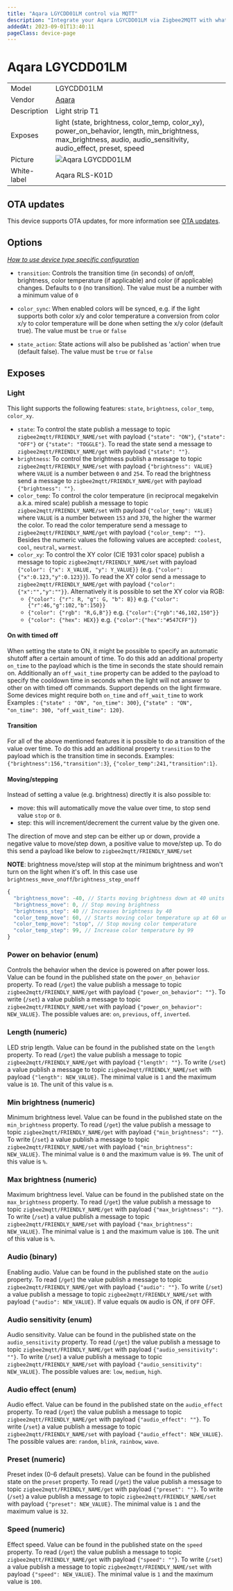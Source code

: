 ```yaml
---
title: "Aqara LGYCDD01LM control via MQTT"
description: "Integrate your Aqara LGYCDD01LM via Zigbee2MQTT with whatever smart home infrastructure you are using without the vendor's bridge or gateway."
addedAt: 2023-09-01T13:40:11
pageClass: device-page
---
```


<!-- !!!! -->
<!-- ATTENTION: This file is auto-generated through docgen! -->
<!-- You can only edit the "Notes"-Section between the two comment lines "Notes BEGIN" and "Notes END". -->
<!-- Do not use h1 or h2 heading within "## Notes"-Section. -->
<!-- !!!! -->

# Aqara LGYCDD01LM

|     |     |
|-----|-----|
| Model | LGYCDD01LM  |
| Vendor  | [Aqara](/supported-devices/#v=Aqara)  |
| Description | Light strip T1 |
| Exposes | light (state, brightness, color_temp, color_xy), power_on_behavior, length, min_brightness, max_brightness, audio, audio_sensitivity, audio_effect, preset, speed |
| Picture | ![Aqara LGYCDD01LM](https://www.zigbee2mqtt.io/images/devices/LGYCDD01LM.png) |
| White-label | Aqara RLS-K01D |


<!-- Notes BEGIN: You can edit here. Add "## Notes" headline if not already present. -->


<!-- Notes END: Do not edit below this line -->


## OTA updates
This device supports OTA updates, for more information see [OTA updates](../guide/usage/ota_updates.md).


## Options
*[How to use device type specific configuration](../guide/configuration/devices-groups.md#specific-device-options)*

* `transition`: Controls the transition time (in seconds) of on/off, brightness, color temperature (if applicable) and color (if applicable) changes. Defaults to `0` (no transition). The value must be a number with a minimum value of `0`

* `color_sync`: When enabled colors will be synced, e.g. if the light supports both color x/y and color temperature a conversion from color x/y to color temperature will be done when setting the x/y color (default true). The value must be `true` or `false`

* `state_action`: State actions will also be published as 'action' when true (default false). The value must be `true` or `false`


## Exposes

### Light 
This light supports the following features: `state`, `brightness`, `color_temp`, `color_xy`.
- `state`: To control the state publish a message to topic `zigbee2mqtt/FRIENDLY_NAME/set` with payload `{"state": "ON"}`, `{"state": "OFF"}` or `{"state": "TOGGLE"}`. To read the state send a message to `zigbee2mqtt/FRIENDLY_NAME/get` with payload `{"state": ""}`.
- `brightness`: To control the brightness publish a message to topic `zigbee2mqtt/FRIENDLY_NAME/set` with payload `{"brightness": VALUE}` where `VALUE` is a number between `0` and `254`. To read the brightness send a message to `zigbee2mqtt/FRIENDLY_NAME/get` with payload `{"brightness": ""}`.
- `color_temp`: To control the color temperature (in reciprocal megakelvin a.k.a. mired scale) publish a message to topic `zigbee2mqtt/FRIENDLY_NAME/set` with payload `{"color_temp": VALUE}` where `VALUE` is a number between `153` and `370`, the higher the warmer the color. To read the color temperature send a message to `zigbee2mqtt/FRIENDLY_NAME/get` with payload `{"color_temp": ""}`. Besides the numeric values the following values are accepted: `coolest`, `cool`, `neutral`, `warmest`.
- `color_xy`: To control the XY color (CIE 1931 color space) publish a message to topic `zigbee2mqtt/FRIENDLY_NAME/set` with payload `{"color": {"x": X_VALUE, "y": Y_VALUE}}` (e.g. `{"color":{"x":0.123,"y":0.123}}`). To read the XY color send a message to `zigbee2mqtt/FRIENDLY_NAME/get` with payload `{"color":{"x":"","y":""}}`. Alternatively it is possible to set the XY color via RGB:
  - `{"color": {"r": R, "g": G, "b": B}}` e.g. `{"color":{"r":46,"g":102,"b":150}}`
  - `{"color": {"rgb": "R,G,B"}}` e.g. `{"color":{"rgb":"46,102,150"}}`
  - `{"color": {"hex": HEX}}` e.g. `{"color":{"hex":"#547CFF"}}`

#### On with timed off
When setting the state to ON, it might be possible to specify an automatic shutoff after a certain amount of time. To do this add an additional property `on_time` to the payload which is the time in seconds the state should remain on.
Additionally an `off_wait_time` property can be added to the payload to specify the cooldown time in seconds when the light will not answer to other on with timed off commands.
Support depends on the light firmware. Some devices might require both `on_time` and `off_wait_time` to work
Examples : `{"state" : "ON", "on_time": 300}`, `{"state" : "ON", "on_time": 300, "off_wait_time": 120}`.

#### Transition
For all of the above mentioned features it is possible to do a transition of the value over time. To do this add an additional property `transition` to the payload which is the transition time in seconds.
Examples: `{"brightness":156,"transition":3}`, `{"color_temp":241,"transition":1}`.

#### Moving/stepping
Instead of setting a value (e.g. brightness) directly it is also possible to:
- move: this will automatically move the value over time, to stop send value `stop` or `0`.
- step: this will increment/decrement the current value by the given one.

The direction of move and step can be either up or down, provide a negative value to move/step down, a positive value to move/step up.
To do this send a payload like below to `zigbee2mqtt/FRIENDLY_NAME/set`

**NOTE**: brightness move/step will stop at the minimum brightness and won't turn on the light when it's off. In this case use `brightness_move_onoff`/`brightness_step_onoff`
````js
{
  "brightness_move": -40, // Starts moving brightness down at 40 units per second
  "brightness_move": 0, // Stop moving brightness
  "brightness_step": 40 // Increases brightness by 40
  "color_temp_move": 60, // Starts moving color temperature up at 60 units per second
  "color_temp_move": "stop", // Stop moving color temperature
  "color_temp_step": 99, // Increase color temperature by 99
}
````

### Power on behavior (enum)
Controls the behavior when the device is powered on after power loss.
Value can be found in the published state on the `power_on_behavior` property.
To read (`/get`) the value publish a message to topic `zigbee2mqtt/FRIENDLY_NAME/get` with payload `{"power_on_behavior": ""}`.
To write (`/set`) a value publish a message to topic `zigbee2mqtt/FRIENDLY_NAME/set` with payload `{"power_on_behavior": NEW_VALUE}`.
The possible values are: `on`, `previous`, `off`, `inverted`.

### Length (numeric)
LED strip length.
Value can be found in the published state on the `length` property.
To read (`/get`) the value publish a message to topic `zigbee2mqtt/FRIENDLY_NAME/get` with payload `{"length": ""}`.
To write (`/set`) a value publish a message to topic `zigbee2mqtt/FRIENDLY_NAME/set` with payload `{"length": NEW_VALUE}`.
The minimal value is `1` and the maximum value is `10`.
The unit of this value is `m`.

### Min brightness (numeric)
Minimum brightness level.
Value can be found in the published state on the `min_brightness` property.
To read (`/get`) the value publish a message to topic `zigbee2mqtt/FRIENDLY_NAME/get` with payload `{"min_brightness": ""}`.
To write (`/set`) a value publish a message to topic `zigbee2mqtt/FRIENDLY_NAME/set` with payload `{"min_brightness": NEW_VALUE}`.
The minimal value is `0` and the maximum value is `99`.
The unit of this value is `%`.

### Max brightness (numeric)
Maximum brightness level.
Value can be found in the published state on the `max_brightness` property.
To read (`/get`) the value publish a message to topic `zigbee2mqtt/FRIENDLY_NAME/get` with payload `{"max_brightness": ""}`.
To write (`/set`) a value publish a message to topic `zigbee2mqtt/FRIENDLY_NAME/set` with payload `{"max_brightness": NEW_VALUE}`.
The minimal value is `1` and the maximum value is `100`.
The unit of this value is `%`.

### Audio (binary)
Enabling audio.
Value can be found in the published state on the `audio` property.
To read (`/get`) the value publish a message to topic `zigbee2mqtt/FRIENDLY_NAME/get` with payload `{"audio": ""}`.
To write (`/set`) a value publish a message to topic `zigbee2mqtt/FRIENDLY_NAME/set` with payload `{"audio": NEW_VALUE}`.
If value equals `ON` audio is ON, if `OFF` OFF.

### Audio sensitivity (enum)
Audio sensitivity.
Value can be found in the published state on the `audio_sensitivity` property.
To read (`/get`) the value publish a message to topic `zigbee2mqtt/FRIENDLY_NAME/get` with payload `{"audio_sensitivity": ""}`.
To write (`/set`) a value publish a message to topic `zigbee2mqtt/FRIENDLY_NAME/set` with payload `{"audio_sensitivity": NEW_VALUE}`.
The possible values are: `low`, `medium`, `high`.

### Audio effect (enum)
Audio effect.
Value can be found in the published state on the `audio_effect` property.
To read (`/get`) the value publish a message to topic `zigbee2mqtt/FRIENDLY_NAME/get` with payload `{"audio_effect": ""}`.
To write (`/set`) a value publish a message to topic `zigbee2mqtt/FRIENDLY_NAME/set` with payload `{"audio_effect": NEW_VALUE}`.
The possible values are: `random`, `blink`, `rainbow`, `wave`.

### Preset (numeric)
Preset index (0-6 default presets).
Value can be found in the published state on the `preset` property.
To read (`/get`) the value publish a message to topic `zigbee2mqtt/FRIENDLY_NAME/get` with payload `{"preset": ""}`.
To write (`/set`) a value publish a message to topic `zigbee2mqtt/FRIENDLY_NAME/set` with payload `{"preset": NEW_VALUE}`.
The minimal value is `1` and the maximum value is `32`.

### Speed (numeric)
Effect speed.
Value can be found in the published state on the `speed` property.
To read (`/get`) the value publish a message to topic `zigbee2mqtt/FRIENDLY_NAME/get` with payload `{"speed": ""}`.
To write (`/set`) a value publish a message to topic `zigbee2mqtt/FRIENDLY_NAME/set` with payload `{"speed": NEW_VALUE}`.
The minimal value is `1` and the maximum value is `100`.

